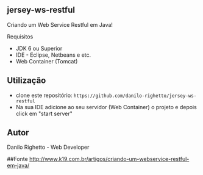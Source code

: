 ## jersey-ws-restful
Criando um Web Service Restful em Java!

Requisitos

* JDK 6 ou Superior
* IDE - Eclipse, Netbeans e etc.
* Web Container (Tomcat)

## Utilização
* clone este repositório: `https://github.com/danilo-righetto/jersey-ws-restful`
* Na sua IDE adicione ao seu servidor (Web Container) o projeto e depois click em "start server"

## Autor
Danilo Righetto - Web Developer

##Fonte
http://www.k19.com.br/artigos/criando-um-webservice-restful-em-java/